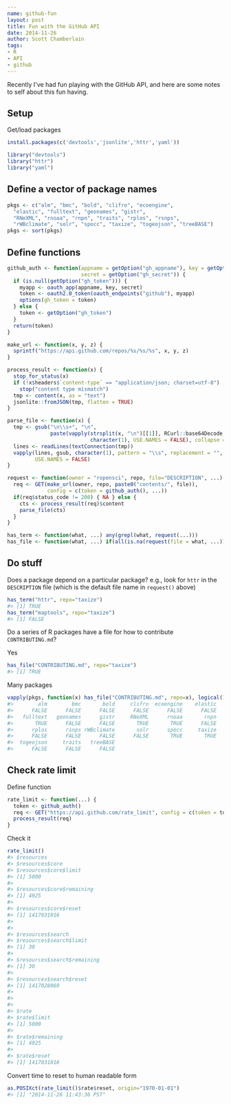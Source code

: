 ```yaml
---
name: github-fun
layout: post
title: Fun with the GitHub API
date: 2014-11-26
author: Scott Chamberlain
tags:
- R
- API
- github
---
```




Recently I've had fun playing with the GitHub API, and here are some notes to self about this fun having.

## Setup

Get/load packages


```r
install.packages(c('devtools','jsonlite','httr','yaml'))
```


```r
library("devtools")
library("httr")
library("yaml")
```

## Define a vector of package names


```r
pkgs <- c("alm", "bmc", "bold", "clifro", "ecoengine",
  "elastic", "fulltext", "geonames", "gistr",
  "RNeXML", "rnoaa", "rnpn", "traits", "rplos", "rsnps",
  "rWBclimate", "solr", "spocc", "taxize", "togeojson", "treeBASE")
pkgs <- sort(pkgs)
```

## Define functions


```r
github_auth <- function(appname = getOption("gh_appname"), key = getOption("gh_id"),
                        secret = getOption("gh_secret")) {
  if (is.null(getOption("gh_token"))) {
    myapp <- oauth_app(appname, key, secret)
    token <- oauth2.0_token(oauth_endpoints("github"), myapp)
    options(gh_token = token)
  } else {
    token <- getOption("gh_token")
  }
  return(token)
}

make_url <- function(x, y, z) {
  sprintf("https://api.github.com/repos/%s/%s/%s", x, y, z)
}

process_result <- function(x) {
  stop_for_status(x)
  if (!x$headers$`content-type` == "application/json; charset=utf-8")
    stop("content type mismatch")
  tmp <- content(x, as = "text")
  jsonlite::fromJSON(tmp, flatten = TRUE)
}

parse_file <- function(x) {
  tmp <- gsub("\n\\s+", "\n", 
              paste(vapply(strsplit(x, "\n")[[1]], RCurl::base64Decode,
                           character(1), USE.NAMES = FALSE), collapse = " "))
  lines <- readLines(textConnection(tmp))
  vapply(lines, gsub, character(1), pattern = "\\s", replacement = "",
         USE.NAMES = FALSE)
}

request <- function(owner = "ropensci", repo, file="DESCRIPTION", ...) {
  req <- GET(make_url(owner, repo, paste0("contents/", file)), 
             config = c(token = github_auth(), ...))
  if(req$status_code != 200) { NA } else {
    cts <- process_result(req)$content
    parse_file(cts)
  }
}

has_term <- function(what, ...) any(grepl(what, request(...)))
has_file <- function(what, ...) if(all(is.na(request(file = what, ...)))) FALSE else TRUE
```

## Do stuff

Does a package depend on a particular package? e.g., look for `httr` in the `DESCRIPTION` file (which is the default file name in `request()` above)


```r
has_term("httr", repo="taxize")
#> [1] TRUE
has_term("maptools", repo="taxize")
#> [1] FALSE
```

Do a series of R packages have a file for how to contribute `CONTRIBUTING.md`?

Yes


```r
has_file("CONTRIBUTING.md", repo="taxize")
#> [1] TRUE
```

Many packages


```r
vapply(pkgs, function(x) has_file("CONTRIBUTING.md", repo=x), logical(1))
#>        alm        bmc       bold     clifro  ecoengine    elastic 
#>      FALSE      FALSE      FALSE      FALSE      FALSE      FALSE 
#>   fulltext   geonames      gistr     RNeXML      rnoaa       rnpn 
#>       TRUE      FALSE      FALSE       TRUE       TRUE      FALSE 
#>      rplos      rsnps rWBclimate       solr      spocc     taxize 
#>      FALSE      FALSE      FALSE      FALSE       TRUE       TRUE 
#>  togeojson     traits   treeBASE 
#>      FALSE      FALSE      FALSE
```

## Check rate limit

Define function


```r
rate_limit <- function(...) {
  token <- github_auth()
  req <- GET("https://api.github.com/rate_limit", config = c(token = token, ...))
  process_result(req)
}
```

Check it


```r
rate_limit()
#> $resources
#> $resources$core
#> $resources$core$limit
#> [1] 5000
#> 
#> $resources$core$remaining
#> [1] 4925
#> 
#> $resources$core$reset
#> [1] 1417031016
#> 
#> 
#> $resources$search
#> $resources$search$limit
#> [1] 30
#> 
#> $resources$search$remaining
#> [1] 30
#> 
#> $resources$search$reset
#> [1] 1417028069
#> 
#> 
#> 
#> $rate
#> $rate$limit
#> [1] 5000
#> 
#> $rate$remaining
#> [1] 4925
#> 
#> $rate$reset
#> [1] 1417031016
```

Convert time to reset to human readable form


```r
as.POSIXct(rate_limit()$rate$reset, origin="1970-01-01")
#> [1] "2014-11-26 11:43:36 PST"
```
